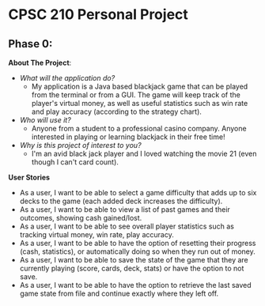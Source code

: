 # CPSC 210 Personal Project

## Phase 0:

**About The Project**:
- _What will the application do?_
  - My application is a Java based blackjack game that can be played from the terminal or from a GUI. The game will keep track of the player's virtual money, as well as useful statistics such as win rate and play accuracy (according to the strategy chart).
- _Who will use it?_
  - Anyone from a student to a professional casino company. Anyone interested in playing or learning blackjack in their free time! 
- _Why is this project of interest to you?_
  - I'm an avid black jack player and I loved watching the movie 21 (even though I can't card count). 

**User Stories**
- As a user, I want to be able to select a game difficulty that adds up to six decks to the game (each added deck increases the difficulty).
- As a user, I want to be able to view a list of past games and their outcomes, showing cash gained/lost.
- As a user, I want to be able to see overall player statistics such as tracking virtual money, win rate, play accuracy.
- As a user, I want to be able to have the option of resetting their progress (cash, statistics), or automatically doing so when they run out of money.
- As a user, I want to be able to save the state of the game that they are currently playing (score, cards, deck, stats) or have the option to not save.
- As a user, I want to be able to have the option to retrieve the last saved game state from file and continue exactly where they left off. 